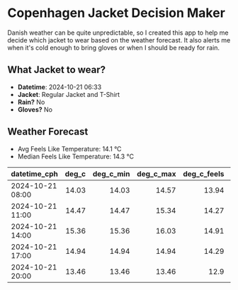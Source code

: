 
# Copenhagen Jacket Decision Maker

Danish weather can be quite unpredictable, so I created this app to help me decide which jacket to wear based on the weather forecast. 
It also alerts me when it's cold enough to bring gloves or when I should be ready for rain.

## What Jacket to wear?

- **Datetime**: 2024-10-21 06:33
- **Jacket**: Regular Jacket and T-Shirt
- **Rain?** No
- **Gloves?** No

## Weather Forecast
- Avg Feels Like Temperature: 14.1 °C
- Median Feels Like Temperature: 14.3 °C

| datetime_cph     |   deg_c |   deg_c_min |   deg_c_max |   deg_c_feels | weather   | wind   | rain   |
|:-----------------|--------:|------------:|------------:|--------------:|:----------|:-------|:-------|
| 2024-10-21 08:00 |   14.03 |       14.03 |       14.57 |         13.94 | Clouds    | High   | None   |
| 2024-10-21 11:00 |   14.47 |       14.47 |       15.34 |         14.27 | Clouds    | High   | None   |
| 2024-10-21 14:00 |   15.36 |       15.36 |       16.03 |         14.91 | Clouds    | High   | None   |
| 2024-10-21 17:00 |   14.94 |       14.94 |       14.94 |         14.29 | Clouds    | High   | None   |
| 2024-10-21 20:00 |   13.46 |       13.46 |       13.46 |         12.9  | Clouds    | High   | None   |
        